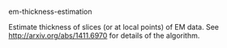 em-thickness-estimation

Estimate thickness of slices (or at local points) of EM data. See http://arxiv.org/abs/1411.6970 for details of the algorithm.
